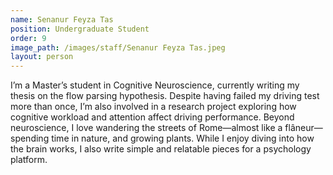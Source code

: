 ```yaml
---
name: Senanur Feyza Tas
position: Undergraduate Student
order: 9
image_path: /images/staff/Senanur Feyza Tas.jpeg
layout: person
---
```

I’m a Master’s student in Cognitive Neuroscience, currently writing my thesis on the flow parsing hypothesis. Despite having failed my driving test more than once, I’m also involved in a research project exploring how cognitive workload and attention affect driving performance. Beyond neuroscience, I love wandering the streets of Rome—almost like a flâneur—spending time in nature, and growing plants. While I enjoy diving into how the brain works, I also write simple and relatable pieces for a psychology platform.
